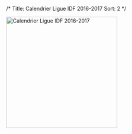 /*
Title: Calendrier Ligue IDF 2016-2017
Sort: 2
*/

<a class="fancybox" rel="group" href="/images/pages/activites-ligue-idf-savate-2016-2017.jpg">
  <img src="/images/pages/activites-ligue-idf-savate-2016-2017.jpg" class="img-responsive" alt="Calendrier Ligue IDF 2016-2017" width="300"/>
</a>
